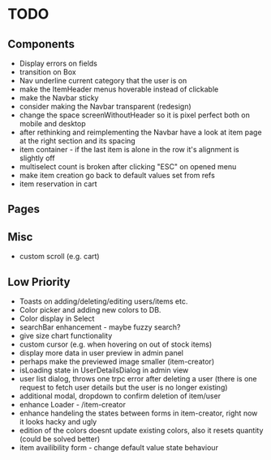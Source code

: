 # TODO

## Components

- Display errors on fields
- transition on Box
- Nav underline current category that the user is on
- make the ItemHeader menus hoverable instead of clickable
- make the Navbar sticky
- consider making the Navbar transparent (redesign)
- change the space screenWithoutHeader so it is pixel perfect both on mobile and desktop
- after rethinking and reimplementing the Navbar have a look at item page at the right section and its spacing
- item container - if the last item is alone in the row it's alignment is slightly off
- multiselect count is broken after clicking "ESC" on opened menu
- make item creation go back to default values set from refs
- item reservation in cart

## Pages

## Misc

- custom scroll (e.g. cart)

## Low Priority

- Toasts on adding/deleting/editing users/items etc.
- Color picker and adding new colors to DB.
- Color display in Select
- searchBar enhancement - maybe fuzzy search?
- give size chart functionality
- custom cursor (e.g. when hovering on out of stock items)
- display more data in user preview in admin panel
- perhaps make the previewed image smaller (item-creator)
- isLoading state in UserDetailsDialog in admin view
- user list dialog, throws one trpc error after deleting a user (there is one request to fetch user details but the user is no longer existing)
- additional modal, dropdown to confirm deletion of item/user
- enhance Loader - /item-creator
- enhance handeling the states between forms in item-creator, right now it looks hacky and ugly
- edition of the colors doesnt update existing colors, also it resets quantity (could be solved better)
- item availibility form - change default value state behaviour
